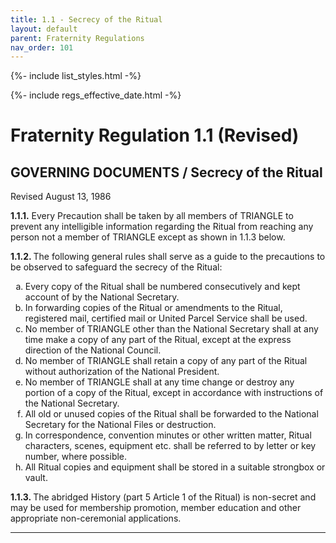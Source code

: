 ```yaml
---
title: 1.1 - Secrecy of the Ritual
layout: default
parent: Fraternity Regulations
nav_order: 101
---
```

{%- include list_styles.html -%}

{%- include regs_effective_date.html -%}

# Fraternity Regulation 1.1 (Revised)

## GOVERNING DOCUMENTS / Secrecy of the Ritual

Revised August 13, 1986

<strong>1.1.1.</strong>
Every Precaution shall be taken by all members of TRIANGLE to
prevent any intelligible information regarding the Ritual from
reaching any person not a member of TRIANGLE except as shown in
1.1.3 below.

<strong>
1.1.2.
</strong>
The following general rules shall serve as a guide to the
precautions to be observed to safeguard the secrecy of the
Ritual:

<ol type="a">
<li>Every copy of the Ritual shall be numbered consecutively and
kept account of by the National Secretary.</li>
<li>In forwarding copies of the Ritual or amendments to the
Ritual, registered mail, certified mail or United Parcel Service
shall be used.</li>
<li>No member of TRIANGLE other than the National Secretary shall
at any time make a copy of any part of the Ritual, except at the
express direction of the National Council.</li>
<li>No member of TRIANGLE shall retain a copy of any part of the
Ritual without authorization of the National President.</li>
<li>No member of TRIANGLE shall at any time change or destroy any
portion of a copy of the Ritual, except in accordance with
instructions of the National Secretary.</li>
<li>All old or unused copies of the Ritual shall be forwarded to
the National Secretary for the National Files or destruction.</li>
<li>In correspondence, convention minutes or other written
matter, Ritual characters, scenes, equipment etc. shall be
referred to by letter or key number, where possible.</li>
<li>All Ritual copies and equipment shall be stored in a suitable
strongbox or vault.</li>
</ol>

<strong>
1.1.3.
</strong>
The abridged History (part 5 Article 1 of the Ritual) is
non-secret and may be used for membership promotion, member
education and other appropriate non-ceremonial applications.

---
